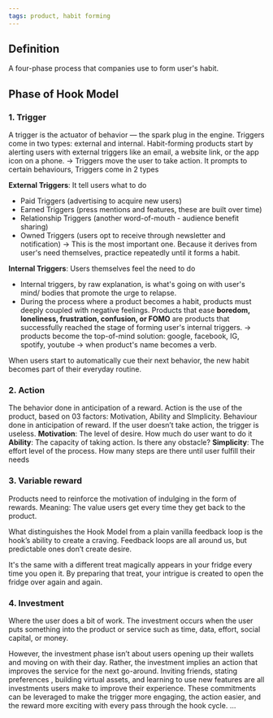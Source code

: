 ```yaml
---
tags: product, habit forming
---
```


## Definition

A four-phase process that companies use to form user's habit.

## Phase of Hook Model

### 1. Trigger

A trigger is the actuator of behavior — the spark plug in the engine. Triggers come in two types: external and internal. Habit-forming products start by alerting users with external triggers like an email, a website link, or the app icon on a phone. -> Triggers move the user to take action. It prompts to certain behaviours, Triggers come in 2 types

**External Triggers**: It tell users what to do

- Paid Triggers (advertising to acquire new users)
- Earned Triggers (press mentions and features, these are built over time)
- Relationship Triggers (another word-of-mouth - audience benefit sharing)
- Owned Triggers (users opt to receive through newsletter and notification) -> This is the most important one. Because it derives from user's need themselves, practice repeatedly until it forms a habit.

**Internal Triggers**: Users themselves feel the need to do

- Internal triggers, by raw explanation, is what's going on with user's mind/ bodies that promote the urge to relapse.
- During the process where a product becomes a habit, products must deeply coupled with negative feelings. Products that ease **boredom, loneliness, frustration, confusion, or FOMO** are products that successfully reached the stage of forming user's internal triggers. -> products become the top-of-mind solution: google, facebook, IG, spotify, youtube -> when product's name becomes a verb.

When users start to automatically cue their next behavior, the new habit becomes part of their everyday routine.

### 2. Action

The behavior done in anticipation of a reward. Action is the use of the product, based on 03 factors: Motivation, Ability and SImplicity. Behaviour done in anticipation of reward. If the user doesn’t take action, the trigger is useless. **Motivation**: The level of desire. How much do user want to do it **Ability**: The capacity of taking action. Is there any obstacle? **Simplicity**: The effort level of the process. How many steps are there until user fulfill their needs

### 3. Variable reward

Products need to reinforce the motivation of indulging in the form of rewards. Meaning: The value users get every time they get back to the product.

What distinguishes the Hook Model from a plain vanilla feedback loop is the hook’s ability to create a craving. Feedback loops are all around us, but predictable ones don’t create desire.

It's the same with a different treat magically appears in your fridge every time you open it. By preparing that treat, your intrigue is created to open the fridge over again and again.

### 4. Investment

Where the user does a bit of work. The investment occurs when the user puts something into the product or service such as time, data, effort, social capital, or money.

However, the investment phase isn’t about users opening up their wallets and moving on with their day. Rather, the investment implies an action that improves the service for the next go-around. Inviting friends, stating preferences , building virtual assets, and learning to use new features are all investments users make to improve their experience. These commitments can be leveraged to make the trigger more engaging, the action easier, and the reward more exciting with every pass through the hook cycle. …

